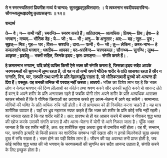 **ते न स्मरन्त्यतितरां प्रियमीश मत्र्यं** **ये चान्वद: सुतसुहृद्गृहवित्तदारा: ।** **ये त्वब्जनाभ भवदीयपदारविन्द-** **सौगन्ध्यलुब्धहृदयेषु कृतप्रसङ्गा: ॥ १२॥** 

**शब्दार्थ** 

**ते—** **वे** **; न—** **कभी नहीं** **; स्मरन्ति—** **स्मरण करते हैं** **; अतितराम्—** **अत्यधिक** **; प्रियम्—** **प्रिय** **; ईश—** **हे भगवान्** **; मत्र्यम्—** **भौतिक** **देह** **; ये—** **जो** **; च—** **भी** **; अनु—** **के अनुसार** **; अद:—** **वह** **; सुत—** **पुत्र** **; सुहृत्—** **मित्र** **; गृह—** **घर** **; वित्त—** **सश्पत्ति** **; दारा:—** **पत्नी** **;** **ये—** **जो** **; तु—** **लेकिन** **; अब्ज-नाभ—** **हे कमलनाभि वाले भगवान्** **; भवदीय—** **आपका** **; पद-अरविन्द—** **चरणकमल** **;** **सौगन्ध्य—** **सुगन्धि** **; लुब्ध—** **आकृष्ट** **; हृदयेषु—** **भक्तों सहित, जिनके हृदय** **; कृत-प्रसङ्गा:—** **संगति करते हैं।** **.** 

**हे कमलनाभ भगवान्, यदि कोई व्यक्ति किसी ऐसे भक्त की संगति करता है, जिसका हृदय** **सदैव आपके चरणकमलों की सुगन्ध में लुब्ध रहता है, तो वह न तो कभी अपने भौतिक शरीर** **के प्रति आसक्त रहता है और न सन्तति, मित्र, घर, सश्पति तथा पत्नी के प्रति देहात्मबुद्धि रखता** **है, जो भौतिकतावादी पुरुषों को अत्यन्त ही प्रिय हैं। वस्तुत: वह उनकी तनिक भी परवाह नहीं** **करता।** **तात्पर्य :** भक्ति का विशेष लाभ यह है कि भक्त लोग न केवल भगवान् की दिव्य लीलाओं का कीर्तन तथा श्रवण करने और उनकी स्तुति करने से आनन्द लेते हैं वरन् वे अपने शरीर के प्रति अनासक्त रहते हैं जबकि योगी लोग अपने शरीर के प्रति अत्यधिक आसक्त रहकर सोचते हैं कि वे यौगिक क्रियाओं का अवयास करते हुए आत्म-चेतना में आगे बढ़ सकेंगे। सामान्यत: योगियों की भक्ति के प्रति अधिक रुचि नहीं होती। वे तो प्राणायाम को ही नियमित करना चाहते हैं। यह मात्र शारीरिक व्यापार है। यहाँ पर ध्रुव महाराज स्पष्ट कहते हैं कि भक्त को शरीर के प्रति कोई रुचि नहीं रहती। वह जानता रहता है कि वह शरीर नहीं है। अत: प्रारश्भ से ही वह आसन करने में समय न गँवाकर शुद्ध भक्त की खोज करके उसकी संगति करता है और आत्म-चेतना में योगी से आगे निकल जाता है। चूँकि भक्त जानता है कि वह शरीर नहीं है, अत: वह शारीरिक सुख अथवा दुख से प्रभावित नहीं होता। वह षी, सन्तान, घर, सश्पत्ति इत्यादि से किसी प्रकार का शारीरीक सश्बन्ध नहीं रखता और न इनसे मिलनेवाले सुख अथवा दुख में रुचि रखता है। भक्त होने का यही विशेष लाभ है। जीवन की यह अवस्था तभी प्राप्त होती है, जब कोई व्यक्ति शुद्ध भक्त की जो भगवान् के चरणकमलों की सुगन्धि कर सदैव आनन्द उठाता है, संगति करने के लिए इच्छुक होता है।  